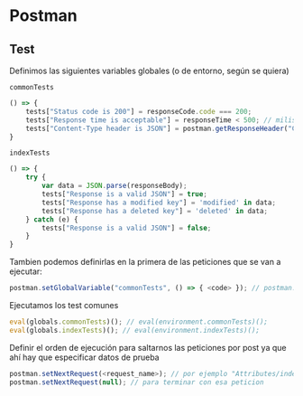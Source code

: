 # Postman

## Test

Definimos las siguientes variables globales (o de entorno, según se quiera)

`commonTests`

````javascript
() => {
    tests["Status code is 200"] = responseCode.code === 200;
    tests["Response time is acceptable"] = responseTime < 500; // milisegundos
    tests["Content-Type header is JSON"] = postman.getResponseHeader("Content-Type") === "application/json; charset=UTF-8";
}
````

`indexTests`

````javascript
() => {
    try {
        var data = JSON.parse(responseBody);
        tests["Response is a valid JSON"] = true;
        tests["Response has a modified key"] = 'modified' in data;
        tests["Response has a deleted key"] = 'deleted' in data;
    } catch (e) {
        tests["Response is a valid JSON"] = false;
    }
}
````

Tambien podemos definirlas en la primera de las peticiones que se van a ejecutar:

````javascript
postman.setGlobalVariable("commonTests", () => { <code> }); // postman.setEnvironmentVariable("commonTests", () => { <code> });
````

Ejecutamos los test comunes

````javascript
eval(globals.commonTests)(); // eval(environment.commonTests)();
eval(globals.indexTests)(); // eval(environment.indexTests)();
````

Definir el orden de ejecución para saltarnos las peticiones por post ya que ahí hay que especificar datos de prueba

````javascript
postman.setNextRequest(<request_name>); // por ejemplo "Attributes/index"
postman.setNextRequest(null); // para terminar con esa peticion
````
